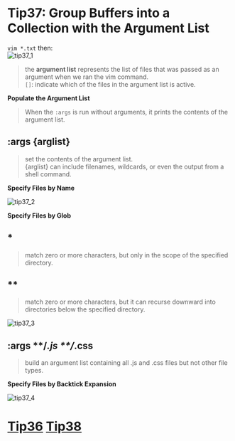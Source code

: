 # Tip37: Group Buffers into a Collection with the Argument List  
  
`vim *.txt` then:  
![tip37_1](images/tip37_1.png)  
>the **argument list** represents the list of files that was passed as an argument when we ran the vim command.  
>`[]`: indicate which of the files in the argument list is active.  
  
**Populate the Argument List**  
>When the `:args` is run without arguments, it prints the contents of the argument list.  
  
## :args {arglist}  
>set the contents of the argument list.  
>{arglist} can include filenames, wildcards, or even the output from a shell command.  
  
  
**Specify Files by Name**  
  
![tip37_2](images/tip37_2.png)  
  
**Specify Files by Glob**  
  
## *  
>match zero or more characters, but only in the scope of the specified directory.  
  
## **  
>match zero or more characters, but it can recurse downward into directories below the specified directory.  
  
![tip37_3](images/tip37_3.png)
  
## :args **/*.js **/*.css  
>build an argument list containing all .js and .css files but not other file types.  
  
  
**Specify Files by Backtick Expansion**  
  
![tip37_4](images/tip37_4.png)  
  
# [Tip36](tip36.md) [Tip38](tip38.md)
